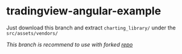 # tradingview-angular-example

Just download this branch and extract `charting_library/` under the `src/assets/vendors/`
  
*This branch is recommend to use with forked [repo](https://github.com/diyews/tradingview-angular-example)*
